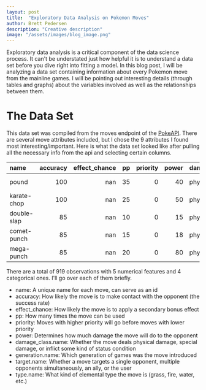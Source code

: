 ```yaml
---
layout: post
title:  "Exploratory Data Analysis on Pokemon Moves"
author: Brett Pedersen
description: "Creative description"   
image: "/assets/images/blog_image.png"
---
```


Exploratory data analysis is a critical component of the data science process. It can't be understated just how helpful it is to understand a data set before you dive right into fitting a model. In this blog post, I will be analyzing a data set containing information about every Pokemon move from the mainline games. I will be pointing out interesting details (through tables and graphs) about the variables involved as well as the relationships between them.

# The Data Set

This data set was compiled from the moves endpoint of the [PokeAPI](https://pokeapi.co/docs/v2). There are several move attributes included, but I chose the 9 attributes I found most interesting/important. Here is what the data set looked like after pulling all the necessary info from the api and selecting certain columns.

| name        |   accuracy |   effect_chance |   pp |   priority |   power | damage_class.name   | generation.name   | target.name      | type.name   |
|:------------|-----------:|----------------:|-----:|-----------:|--------:|:--------------------|:------------------|:-----------------|:------------|
|pound        |        100 |             nan |   35 |          0 |      40 | physical            | generation-i      | selected-pokemon | normal      |
|karate-chop  |        100 |             nan |   25 |          0 |      50 | physical            | generation-i      | selected-pokemon | fighting    |
|double-slap  |         85 |             nan |   10 |          0 |      15 | physical            | generation-i      | selected-pokemon | normal      |
|comet-punch  |         85 |             nan |   15 |          0 |      18 | physical            | generation-i      | selected-pokemon | normal      |
|mega-punch   |         85 |             nan |   20 |          0 |      80 | physical            | generation-i      | selected-pokemon | normal      |

There are a total of 919 observations with 5 numerical features and 4 categorical ones. I'll go over each of them briefly.

- name: A unique name for each move, can serve as an id
- accuracy: How likely the move is to make contact with the opponent (the success rate)
- effect_chance: How likely the move is to apply a secondary bonus effect
- pp: How many times the move can be used
- priority: Moves with higher priority will go before moves with lower priority
- power: Determines how much damage the move will do to the opponent
- damage_class.name: Whether the move deals physical damage, special damage, or inflict some kind of status condition
- generation.name: Which generation of games was the move introduced
- target.name: Whether a move targets a single opponent, multiple opponents simultaneously, an ally, or the user
- type.name: What kind of elemental type the move is (grass, fire, water, etc.)
